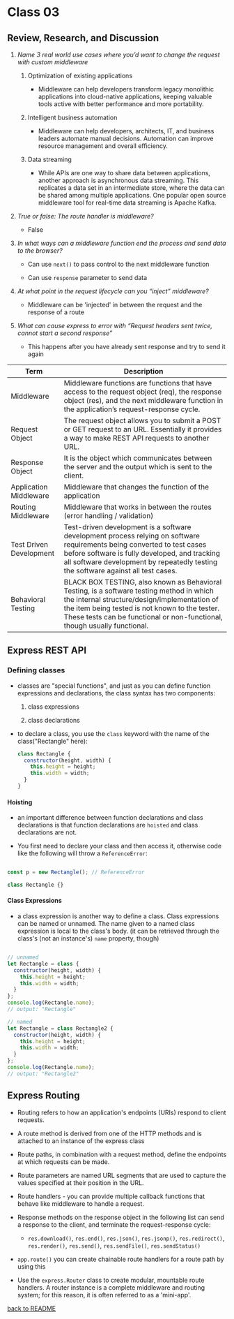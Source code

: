 # Class 03

## Review, Research, and Discussion

1. _Name 3 real world use cases where you’d want to change the request with custom middleware_

    1. Optimization of existing applications

        - Middleware can help developers transform legacy monolithic applications into cloud-native applications, keeping valuable tools active with better performance and more portability.

    1. Intelligent business automation

        - Middleware can help developers, architects, IT, and business leaders automate manual decisions. Automation can improve resource management and overall efficiency.

    1. Data streaming

        - While APIs are one way to share data between applications, another approach is asynchronous data streaming. This replicates a data set in an intermediate store, where the data can be shared among multiple applications. One popular open source middleware tool for real-time data streaming is Apache Kafka.

1. _True or false: The route handler is middleware?_

    - False

1. _In what ways can a middleware function end the process and send data to the browser?_

    - Can use `next()` to pass control to the next middleware function

    - Can use `response` parameter to send data

1. _At what point in the request lifecycle can you “inject” middleware?_

    - Middleware can be 'injected' in between the request and the response of a route

1. _What can cause express to error with “Request headers sent twice, cannot start a second response”_

    - This happens after you have already sent response and try to send it again

| Term      | Description |
| ----------- | ----------- |
| Middleware              |Middleware functions are functions that have access to the request object (req), the response object (res), and the next middleware function in the application’s request-response cycle.|
| Request Object          |The request object allows you to submit a POST or GET request to an URL. Essentially it provides a way to make REST API requests to another URL.|
| Response Object         |It is the object which communicates between the server and the output which is sent to the client.|
| Application Middleware  |Middleware that changes the function of the application|
| Routing Middleware      |Middleware that works in between the routes (error handling / validation) |
| Test Driven Development |Test-driven development is a software development process relying on software requirements being converted to test cases before software is fully developed, and tracking all software development by repeatedly testing the software against all test cases.|
| Behavioral Testing      |BLACK BOX TESTING, also known as Behavioral Testing, is a software testing method in which the internal structure/design/implementation of the item being tested is not known to the tester. These tests can be functional or non-functional, though usually functional.|

## Express REST API

### Defining classes

- classes are "special functions", and just as you can define function expressions and declarations, the class syntax has two components:

    1. class expressions

    1. class declarations

- to declare a class, you use the `class` keyword with the name of the class("Rectangle" here):

    ```javascript
    class Rectangle {
      constructor(height, width) {
        this.height = height;
        this.width = width;
      }
  }

    ```

#### Hoisting

- an important difference between function declarations and class declarations is that function declarations are `hoisted` and class declarations are not.

- You first need to declare your class and then access it, otherwise code like the following will throw a `ReferenceError`:

```javascript

const p = new Rectangle(); // ReferenceError

class Rectangle {}

```

#### Class Expressions

- a class expression is another way to define a class. Class expressions can be named or unnamed. The name given to a named class expression is local to the class's body. (it can be retrieved through the class's (not an instance's) `name` property, though)

```javascript

// unnamed
let Rectangle = class {
  constructor(height, width) {
    this.height = height;
    this.width = width;
  }
};
console.log(Rectangle.name);
// output: "Rectangle"

// named
let Rectangle = class Rectangle2 {
  constructor(height, width) {
    this.height = height;
    this.width = width;
  }
};
console.log(Rectangle.name);
// output: "Rectangle2"

```

## Express Routing

- Routing refers to how an application's endpoints (URIs) respond to client requests.

- A route method is derived from one of the HTTP methods and is attached to an instance of the express class

- Route paths, in combination with a request method, define the endpoints at which requests can be made.

- Route parameters are named URL segments that are used to capture the values specified at their position in the URL.

- Route handlers - you can provide multiple callback functions that behave like middleware to handle a request.

- Response methods on the response object in the following list can send a response to the client, and terminate the request-response cycle:

  - `res.download()`, `res.end()`, `res.json()`, `res.jsonp()`, `res.redirect()`, `res.render()`, `res.send()`, `res.sendFile()`, `res.sendStatus()`

- `app.route()` you can create chainable route handlers for a route path by using this

- Use the `express.Router` class to create modular, mountable route handlers. A router instance is a complete middleware and routing system; for this reason, it is often referred to as a 'mini-app'.

[back to README](README.md)

